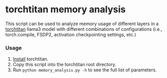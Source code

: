 # torchtitan memory analysis

This script can be used to analyze memory usage of different layers in a
[torchtitan](https://github.com/pytorch/torchtitan) llama3 model with different combinations of configurations
(i.e., torch.compile, FSDP2, activation checkpointing settings, etc.)

### Usage

1. [Install](https://github.com/pytorch/torchtitan?tab=readme-ov-file#installation) torchtitan.
2. Copy this script into the torchtitan root directory.
3. Run `python memory_analysis.py -h` to see the full list of parameters.
